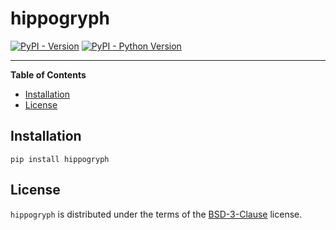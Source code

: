 # hippogryph

[![PyPI - Version](https://img.shields.io/pypi/v/hippogryph.svg)](https://pypi.org/project/hippogryph)
[![PyPI - Python Version](https://img.shields.io/pypi/pyversions/hippogryph.svg)](https://pypi.org/project/hippogryph)

-----

**Table of Contents**

- [Installation](#installation)
- [License](#license)

## Installation

```console
pip install hippogryph
```

## License

`hippogryph` is distributed under the terms of the [BSD-3-Clause](https://spdx.org/licenses/BSD-3-Clause.html) license.
